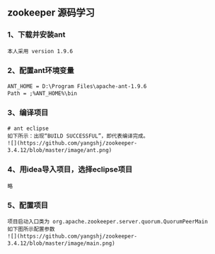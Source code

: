 ## zookeeper 源码学习

### 1、下载并安装ant 
    本人采用 version 1.9.6 
    
### 2、配置ant环境变量
    ANT_HOME = D:\Program Files\apache-ant-1.9.6
    Path = ;%ANT_HOME%\bin
    
### 3、编译项目
    # ant eclipse
    如下所示：出现“BUILD SUCCESSFUL”，即代表编译完成。
    ![](https://github.com/yangshj/zookeeper-3.4.12/blob/master/image/ant.png)
    
### 4、用idea导入项目，选择eclipse项目
    略
    
### 5、配置项目
    项目启动入口类为 org.apache.zookeeper.server.quorum.QuorumPeerMain
    如下图所示配置参数
    ![](https://github.com/yangshj/zookeeper-3.4.12/blob/master/image/main.png)


    
    
   
